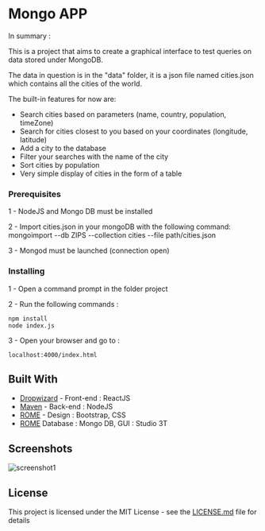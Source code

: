 # Mongo APP

In summary :

This is a project that aims to create a graphical interface to test queries on data stored under MongoDB.

The data in question is in the "data" folder, it is a json file named cities.json which contains all the cities of the world.

The built-in features for now are:

- Search cities based on parameters (name, country, population, timeZone)
- Search for cities closest to you based on your coordinates (longitude, latitude)
- Add a city to the database
- Filter your searches with the name of the city
- Sort cities by population
- Very simple display of cities in the form of a table


### Prerequisites

1 - NodeJS and Mongo DB must be installed

2 - Import cities.json in your mongoDB with the following command:
    mongoimport --db ZIPS --collection cities --file path/cities.json

3 - Mongod must be launched (connection open)

### Installing

1 - Open a command prompt in the folder project

2 - Run the following commands :
```
npm install
node index.js
```
3 - Open your browser and go to : 
```
localhost:4000/index.html
```


## Built With

* [Dropwizard](https://reactjs.org/) - Front-end : ReactJS
* [Maven](https://nodejs.org/) - Back-end : NodeJS
* [ROME](https://getbootstrap.com/) - Design : Bootstrap, CSS 
* [ROME](https://www.mongodb.com) Database : Mongo DB, GUI : Studio 3T


## Screenshots

![screenshot1](https://raw.githubusercontent.com/MiguelRamosF/MongoApp/master/img/Capture06.JPG)


## License

This project is licensed under the MIT License - see the [LICENSE.md](LICENSE.md) file for details